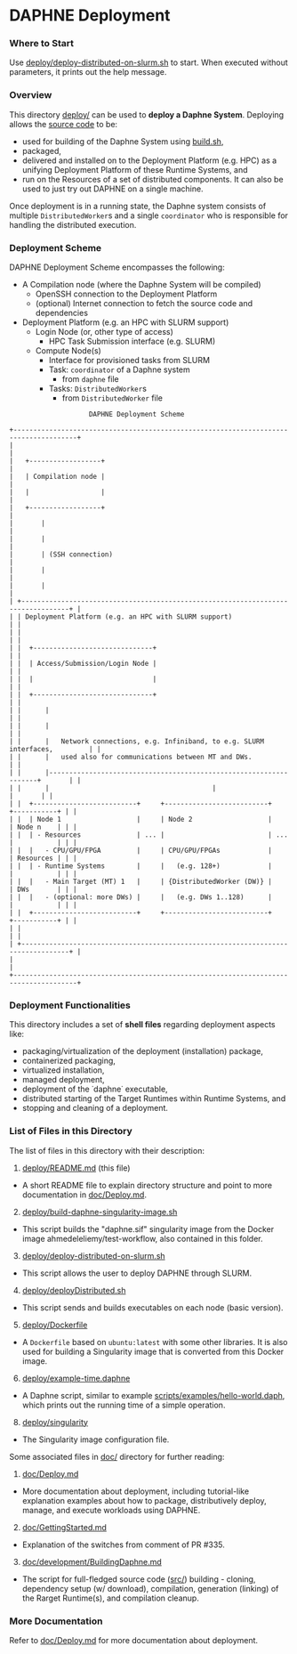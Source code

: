 <!--
Copyright 2022 The DAPHNE Consortium

Licensed under the Apache License, Version 2.0 (the "License");
you may not use this file except in compliance with the License.
You may obtain a copy of the License at

http://www.apache.org/licenses/LICENSE-2.0

Unless required by applicable law or agreed to in writing, software
distributed under the License is distributed on an "AS IS" BASIS,
WITHOUT WARRANTIES OR CONDITIONS OF ANY KIND, either express or implied.
See the License for the specific language governing permissions and
limitations under the License.
-->

# DAPHNE Deployment

### Where to Start

Use [deploy/deploy-distributed-on-slurm.sh](./deploy-distributed-on-slurm.sh) to start. When executed without parameters, it prints out the help message.

### Overview

This directory [deploy/](../deploy/) can be used to **deploy a Daphne System**.
Deploying allows the [source code](../src/) to be:
- used for building of the Daphne System using [build.sh](../build.sh),
- packaged,
- delivered and installed on to the Deployment Platform (e.g. HPC) as a unifying Deployment Platform of these Runtime Systems, and 
- run on the Resources of a set of distributed components.
It can also be used to just try out DAPHNE on a single machine.

Once deployment is in a running state, the Daphne system consists of multiple `DistributedWorker`s and a single `coordinator` who is responsible for handling the distributed execution.

### Deployment Scheme

DAPHNE Deployment Scheme encompasses the following:

- A Compilation node (where the Daphne System will be compiled)
  - OpenSSH connection to the Deployment Platform
  - (optional) Internet connection to fetch the source code and dependencies
- Deployment Platform (e.g. an HPC with SLURM support)
  - Login Node (or, other type of access)
    - HPC Task Submission interface (e.g. SLURM)
  - Compute Node(s)
    - Interface for provisioned tasks from SLURM
    - Task: `coordinator` of a Daphne system
      - from `daphne` file 
    - Tasks: `DistributedWorker`s
      - from `DistributedWorker` file

```
                    DAPHNE Deployment Scheme

+--------------------------------------------------------------------------------------+
|                                                                                      |
|   +------------------+                                                               |
|   | Compilation node |                                                               |
|   |                  |                                                               |
|   +------------------+                                                               |
|       |                                                                              |
|       |                                                                              |
|       | (SSH connection)                                                             |
|       |                                                                              |
|       |                                                                              |
| +----------------------------------------------------------------------------------+ |
| | Deployment Platform (e.g. an HPC with SLURM support)                             | |
| |                                                                                  | |
| |  +------------------------------+                                                | |
| |  | Access/Submission/Login Node |                                                | |
| |  |                              |                                                | |
| |  +------------------------------+                                                | |
| |      |                                                                           | |
| |      |                                                                           | |
| |      |   Network connections, e.g. Infiniband, to e.g. SLURM interfaces,         | |
| |      |   used also for communications between MT and DWs.                        | |
| |      |-------------------------------------------------------------------+       | |
| |      |                                         |                         |       | |
| |  +--------------------------+     +--------------------------+     +-----------+ | |
| |  | Node 1                   |     | Node 2                   |     | Node n    | | |
| |  | - Resources              | ... |                          | ... |           | | |
| |  |   - CPU/GPU/FPGA         |     | CPU/GPU/FPGAs            |     | Resources | | |
| |  | - Runtime Systems        |     |   (e.g. 128+)            |     |           | | |
| |  |   - Main Target (MT) 1   |     | {DistributedWorker (DW)} |     | DWs       | | |
| |  |   - (optional: more DWs) |     |   (e.g. DWs 1..128)      |     |           | | |
| |  +--------------------------+     +--------------------------+     +-----------+ | |
| |                                                                                  | |
| +----------------------------------------------------------------------------------+ |
|                                                                                      |
+--------------------------------------------------------------------------------------+
```

### Deployment Functionalities

This directory includes a set of **shell files** regarding deployment aspects like:
- packaging/virtualization of the deployment (installation) package,
- containerized packaging,
- virtualized installation,
- managed deployment,
- deployment of the ˙daphne˙ executable,
- distributed starting of the Target Runtimes within Runtime Systems, and
- stopping and cleaning of a deployment.

### List of Files in this Directory

The list of files in this directory with their description:

1. [deploy/README.md](README.md) (this file) 
  - A short README file to explain directory structure and point to more documentation in [doc/Deploy.md](../doc/Deploy.md).
2. [deploy/build-daphne-singularity-image.sh](build-daphne-singularity-image.sh)
  - This script builds the "daphne.sif" singularity image from the Docker image ahmedeleliemy/test-workflow, also contained in this folder.
3. [deploy/deploy-distributed-on-slurm.sh](deploy-distributed-on-slurm.sh)
  - This script allows the user to deploy DAPHNE through SLURM.
4. [deploy/deployDistributed.sh](deployDistributed.sh)
  - This script sends and builds executables on each node (basic version).
5. [deploy/Dockerfile](Dockerfile)
  - A `Dockerfile` based on `ubuntu:latest` with some other libraries. It is also used for building a Singularity image that is converted from this Docker image.
6. [deploy/example-time.daphne](example-time.daphne)
  - A Daphne script, similar to example [scripts/examples/hello-world.daph](../scripts/examples/hello-world.daph), which prints out the running time of a simple operation.
8. [deploy/singularity](singularity)
  - The Singularity image configuration file.

Some associated files in [doc/](../doc/) directory for further reading:

1. [doc/Deploy.md](../doc/Deploy.md) 
  - More documentation about deployment, including tutorial-like explanation examples about how to package, distributively deploy, manage, and execute workloads using DAPHNE.
2. [doc/GettingStarted.md](../doc/GettingStarted.md)
  - Explanation of the switches from comment of PR #335.
3. [doc/development/BuildingDaphne.md](../doc/development/BuildingDaphne.md)
  - The script for full-fledged source code ([src/](../src/)) building - cloning, dependency setup (w/ download), compilation, generation (linking) of the Rarget Runtime(s), and compilation cleanup.

### More Documentation

Refer to [doc/Deploy.md](../doc/Deploy.md) for more documentation about deployment.
